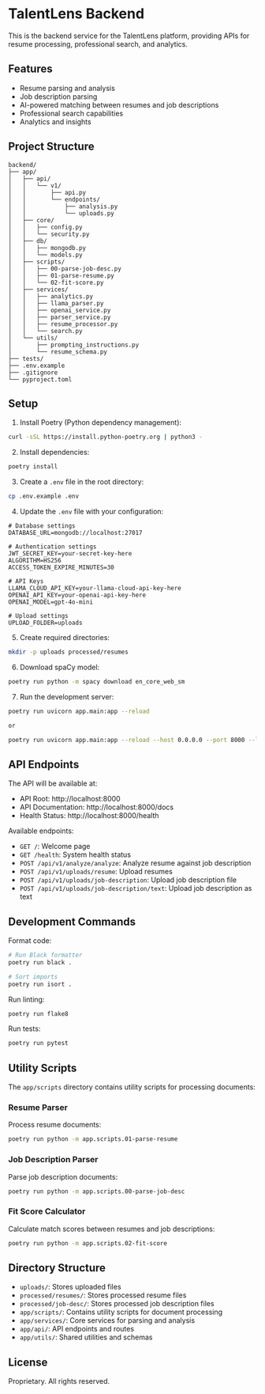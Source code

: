 # TalentLens Backend

This is the backend service for the TalentLens platform, providing APIs for resume processing, professional search, and analytics.

## Features

- Resume parsing and analysis
- Job description parsing
- AI-powered matching between resumes and job descriptions
- Professional search capabilities
- Analytics and insights

## Project Structure

```
backend/
├── app/
│   ├── api/
│   │   └── v1/
│   │       ├── api.py
│   │       └── endpoints/
│   │           ├── analysis.py
│   │           └── uploads.py
│   ├── core/
│   │   ├── config.py
│   │   └── security.py
│   ├── db/
│   │   ├── mongodb.py
│   │   └── models.py
│   ├── scripts/
│   │   ├── 00-parse-job-desc.py
│   │   ├── 01-parse-resume.py
│   │   └── 02-fit-score.py
│   ├── services/
│   │   ├── analytics.py
│   │   ├── llama_parser.py
│   │   ├── openai_service.py
│   │   ├── parser_service.py
│   │   ├── resume_processor.py
│   │   └── search.py
│   └── utils/
│       ├── prompting_instructions.py
│       └── resume_schema.py
├── tests/
├── .env.example
├── .gitignore
└── pyproject.toml
```

## Setup

1. Install Poetry (Python dependency management):
```bash
curl -sSL https://install.python-poetry.org | python3 -
```

2. Install dependencies:
```bash
poetry install
```

3. Create a `.env` file in the root directory:
```bash
cp .env.example .env
```

4. Update the `.env` file with your configuration:
```env
# Database settings
DATABASE_URL=mongodb://localhost:27017

# Authentication settings
JWT_SECRET_KEY=your-secret-key-here
ALGORITHM=HS256
ACCESS_TOKEN_EXPIRE_MINUTES=30

# API Keys
LLAMA_CLOUD_API_KEY=your-llama-cloud-api-key-here
OPENAI_API_KEY=your-openai-api-key-here
OPENAI_MODEL=gpt-4o-mini

# Upload settings
UPLOAD_FOLDER=uploads
```

5. Create required directories:
```bash
mkdir -p uploads processed/resumes
```

6. Download spaCy model:
```bash
poetry run python -m spacy download en_core_web_sm
```

7. Run the development server:
```bash
poetry run uvicorn app.main:app --reload

or

poetry run uvicorn app.main:app --reload --host 0.0.0.0 --port 8000 --log-level debug
```

## API Endpoints

The API will be available at:
- API Root: http://localhost:8000
- API Documentation: http://localhost:8000/docs
- Health Status: http://localhost:8000/health

Available endpoints:
- `GET /`: Welcome page
- `GET /health`: System health status
- `POST /api/v1/analyze/analyze`: Analyze resume against job description
- `POST /api/v1/uploads/resume`: Upload resumes
- `POST /api/v1/uploads/job-description`: Upload job description file
- `POST /api/v1/uploads/job-description/text`: Upload job description as text

## Development Commands

Format code:
```bash
# Run Black formatter
poetry run black .

# Sort imports
poetry run isort .
```

Run linting:
```bash
poetry run flake8
```

Run tests:
```bash
poetry run pytest
```

## Utility Scripts

The `app/scripts` directory contains utility scripts for processing documents:

### Resume Parser
Process resume documents:
```bash
poetry run python -m app.scripts.01-parse-resume
```

### Job Description Parser
Parse job description documents:
```bash
poetry run python -m app.scripts.00-parse-job-desc
```

### Fit Score Calculator
Calculate match scores between resumes and job descriptions:
```bash
poetry run python -m app.scripts.02-fit-score
```

## Directory Structure

- `uploads/`: Stores uploaded files
- `processed/resumes/`: Stores processed resume files
- `processed/job-desc/`: Stores processed job description files
- `app/scripts/`: Contains utility scripts for document processing
- `app/services/`: Core services for parsing and analysis
- `app/api/`: API endpoints and routes
- `app/utils/`: Shared utilities and schemas

## License

Proprietary. All rights reserved.